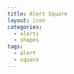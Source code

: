 ```yaml
---
title: Alert Square
layout: icon
categories:
  - alerts
  - shapes
tags:
  - alert
  - square
---
```

